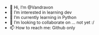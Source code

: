 - 👋 Hi, I’m @Vandravon
- 👀 I’m interested in learning dev
- 🌱 I’m currently learning in Python
- 💞️ I’m looking to collaborate on ... not yet :/
- 📫 How to reach me: Github only

<!---
Vandravon/Vandravon is a ✨ special ✨ repository because its `README.md` (this file) appears on your GitHub profile.
You can click the Preview link to take a look at your changes.
--->
